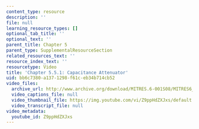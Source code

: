 ```yaml
---
content_type: resource
description: ''
file: null
learning_resource_types: []
optional_tab_title: ''
optional_text: ''
parent_title: Chapter 5
parent_type: SupplementalResourceSection
related_resources_text: ''
resource_index_text: ''
resourcetype: Video
title: 'Chapter 5.5.1: Capacitance Attenuator'
uid: bb6c7380-a137-1298-f61c-eb34b714cb52
video_files:
  archive_url: http://www.archive.org/download/MITRES.6-001S08/MITRES6_001S08_5-5-1_300k.mp4
  video_captions_file: null
  video_thumbnail_file: https://img.youtube.com/vi/Z9ppHdZXJxs/default.jpg
  video_transcript_file: null
video_metadata:
  youtube_id: Z9ppHdZXJxs
---
```

